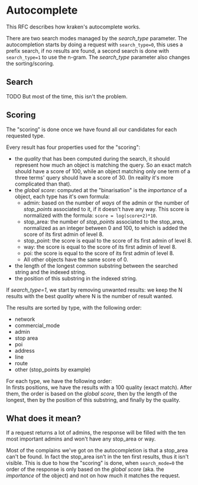 # Autocomplete

This RFC describes how kraken's autocomplete works.

There are two search modes managed by the *search_type* parameter. The autocompletion starts by doing a request with
`search_type=0`, this uses a prefix search, if no results are found, a second search is done with `search_type=1` to
use the n-gram.
The *search_type* parameter also changes the sorting/scoring.

## Search
TODO
But most of the time, this isn't the problem.

## Scoring
The "scoring" is done once we have found all our candidates for each requested type.

Every result has four properties used for the "scoring":
  - the *quality* that has been computed during the search, it should represent how much an object is matching
        the query. So an exact match should have a score of 100, while an object matching only one term of a three
        terms' query should have a score of 30. (In reality it's more complicated than that).
  - the *global score*: computed at the "binarisation" is the *importance* of a object, each type has it's own formula:
    - admin: based on the number of *ways* of the admin or the number of *stop_points* associated to it, if it doesn't have any way. This score is normalized with the formula: `score = log(score+2)*10`.
    - stop_area: the number of *stop_points* associated to the stop_area, normalized as an integer between 0 and 100,
      to which is added the score of its first admin of level 8.
    - stop_point: the score is equal to the score of its first admin of level 8.
    - way: the score is equal to the score of its first admin of level 8.
    - poi: the score is equal to the score of its first admin of level 8.
    - All other objects have the same score of 0.
  - the length of the longest common substring between the searched string and the indexed string.
  - the position of this substring in the indexed string.


If *search_type=1*, we start by removing unwanted results: we keep the N results with the best *quality*
where N is the number of result wanted.

The results are sorted by type, with the following order:
  - network
  - commercial_mode
  - admin
  - stop area
  - poi
  - address
  - line
  - route
  - other (stop_points by example)


For each type, we have the following order:  
In firsts positions, we have the results with a 100 quality (exact match). After them, the order is based
on the *global score*, then by the length of the longest, then by the position of this substring,
and finally by the quality.


## What does it mean?
If a request returns a lot of admins, the response will be filled with the ten most important admins
and won't have any stop_area or way.

Most of the complains we've got on the autocompletion is that a stop_area can't be found.
In fact the stop_area isn't in the ten first results, thus it isn't visible. This is due to how the "scoring" is done, when `search_mode=0` the order of the response is only based on the *global score* (aka. the *importance* of the
object) and not on how much it matches the request.

